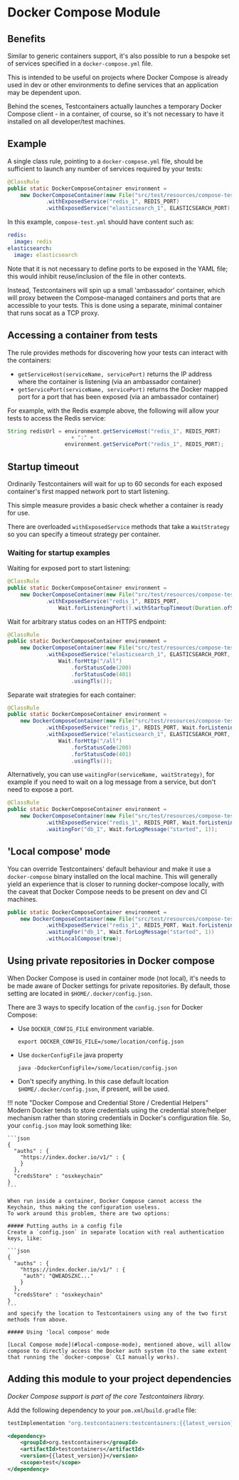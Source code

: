 # Docker Compose Module

## Benefits

Similar to generic containers support, it's also possible to run a bespoke set of services
specified in a `docker-compose.yml` file.

This is intended to be useful on projects where Docker Compose is already used in dev or other environments to define
services that an application may be dependent upon.

Behind the scenes, Testcontainers actually launches a temporary Docker Compose client - in a container, of course, so
it's not necessary to have it installed on all developer/test machines.

## Example

A single class rule, pointing to a `docker-compose.yml` file, should be sufficient to launch any number of services
required by your tests:
```java
@ClassRule
public static DockerComposeContainer environment =
    new DockerComposeContainer(new File("src/test/resources/compose-test.yml"))
            .withExposedService("redis_1", REDIS_PORT)
            .withExposedService("elasticsearch_1", ELASTICSEARCH_PORT);
```

In this example, `compose-test.yml` should have content such as:
```yaml
redis:
  image: redis
elasticsearch:
  image: elasticsearch
```

Note that it is not necessary to define ports to be exposed in the YAML file; this would inhibit reuse/inclusion of the
file in other contexts.

Instead, Testcontainers will spin up a small 'ambassador' container, which will proxy
between the Compose-managed containers and ports that are accessible to your tests. This is done using a separate, minimal
container that runs socat as a TCP proxy.

## Accessing a container from tests

The rule provides methods for discovering how your tests can interact with the containers:

* `getServiceHost(serviceName, servicePort)` returns the IP address where the container is listening (via an ambassador
    container)
* `getServicePort(serviceName, servicePort)` returns the Docker mapped port for a port that has been exposed (via an
    ambassador container)

For example, with the Redis example above, the following will allow your tests to access the Redis service:
```java
String redisUrl = environment.getServiceHost("redis_1", REDIS_PORT)
                    + ":" +
                  environment.getServicePort("redis_1", REDIS_PORT);
```

## Startup timeout
Ordinarily Testcontainers will wait for up to 60 seconds for each exposed container's first mapped network port to start listening.

This simple measure provides a basic check whether a container is ready for use.

There are overloaded `withExposedService` methods that take a `WaitStrategy` so you can specify a timeout strategy per container.

### Waiting for startup examples

Waiting for exposed port to start listening:
```java
@ClassRule
public static DockerComposeContainer environment =
    new DockerComposeContainer(new File("src/test/resources/compose-test.yml"))
            .withExposedService("redis_1", REDIS_PORT, 
                Wait.forListeningPort().withStartupTimeout(Duration.ofSeconds(30)));
```

Wait for arbitrary status codes on an HTTPS endpoint:
```java
@ClassRule
public static DockerComposeContainer environment =
    new DockerComposeContainer(new File("src/test/resources/compose-test.yml"))
            .withExposedService("elasticsearch_1", ELASTICSEARCH_PORT, 
                Wait.forHttp("/all")
                    .forStatusCode(200)
                    .forStatusCode(401)
                    .usingTls());
```

Separate wait strategies for each container:
```java
@ClassRule
public static DockerComposeContainer environment =
    new DockerComposeContainer(new File("src/test/resources/compose-test.yml"))
            .withExposedService("redis_1", REDIS_PORT, Wait.forListeningPort())
            .withExposedService("elasticsearch_1", ELASTICSEARCH_PORT, 
                Wait.forHttp("/all")
                    .forStatusCode(200)
                    .forStatusCode(401)
                    .usingTls());
```

Alternatively, you can use `waitingFor(serviceName, waitStrategy)`, 
for example if you need to wait on a log message from a service, but don't need to expose a port.

```java
@ClassRule
public static DockerComposeContainer environment =
    new DockerComposeContainer(new File("src/test/resources/compose-test.yml"))
            .withExposedService("redis_1", REDIS_PORT, Wait.forListeningPort())
            .waitingFor("db_1", Wait.forLogMessage("started", 1));
```

## 'Local compose' mode

You can override Testcontainers' default behaviour and make it use a `docker-compose` binary installed on the local machine. 
This will generally yield an experience that is closer to running docker-compose locally, with the caveat that Docker Compose needs to be present on dev and CI machines.
```java
public static DockerComposeContainer environment =
    new DockerComposeContainer(new File("src/test/resources/compose-test.yml"))
            .withExposedService("redis_1", REDIS_PORT, Wait.forListeningPort())
            .waitingFor("db_1", Wait.forLogMessage("started", 1))
            .withLocalCompose(true);
```
## Using private repositories in Docker compose
When Docker Compose is used in container mode (not local), it's needs to be made aware of Docker settings for private repositories. 
By default, those setting are located in `$HOME/.docker/config.json`. 

There are 3 ways to specify location of the `config.json` for Docker Compose:

* Use `DOCKER_CONFIG_FILE` environment variable. 

    `export DOCKER_CONFIG_FILE=/some/location/config.json`

* Use `dockerConfigFile` java property
    
    `java -DdockerConfigFile=/some/location/config.json`

* Don't specify anything. In this case default location `$HOME/.docker/config.json`, if present, will be used.

!!! note "Docker Compose and Credential Store / Credential Helpers"
    Modern Docker tends to store credentials using the credential store/helper mechanism rather than storing credentials in Docker's configuration file. So, your `config.json` may look something like:
    
    ```json
    {
      "auths" : {
        "https://index.docker.io/v1/" : {
        }
      },
      "credsStore" : "osxkeychain"
    }
    ```
    
    When run inside a container, Docker Compose cannot access the Keychain, thus making the configuration useless. 
    To work around this problem, there are two options:
    
    ##### Putting auths in a config file
    Create a `config.json` in separate location with real authentication keys, like:
    
    ```json
    {
      "auths" : {
        "https://index.docker.io/v1/" : {
         "auth": "QWEADSZXC..."
        }
      },
      "credsStore" : "osxkeychain"
    }
    ```
    and specify the location to Testcontainers using any of the two first methods from above.
    
    ##### Using 'local compose' mode
    
    [Local Compose mode](#local-compose-mode), mentioned above, will allow compose to directly access the Docker auth system (to the same extent that running the `docker-compose` CLI manually works).
    

## Adding this module to your project dependencies

*Docker Compose support is part of the core Testcontainers library.*

Add the following dependency to your `pom.xml`/`build.gradle` file:

```groovy tab='Gradle'
testImplementation "org.testcontainers:testcontainers:{{latest_version}}"
```

```xml tab='Maven'
<dependency>
    <groupId>org.testcontainers</groupId>
    <artifactId>testcontainers</artifactId>
    <version>{{latest_version}}</version>
    <scope>test</scope>
</dependency>
```

